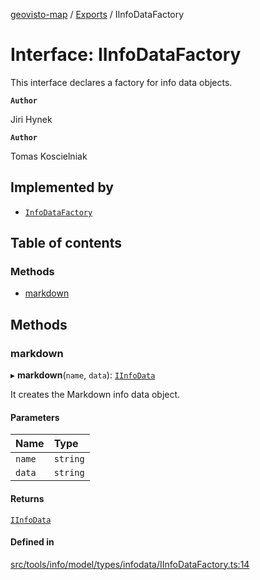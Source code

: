 [geovisto-map](../README.md) / [Exports](../modules.md) / IInfoDataFactory

# Interface: IInfoDataFactory

This interface declares a factory for info data objects.

**`Author`**

Jiri Hynek

**`Author`**

Tomas Koscielniak

## Implemented by

- [`InfoDataFactory`](../classes/InfoDataFactory.md)

## Table of contents

### Methods

- [markdown](IInfoDataFactory.md#markdown)

## Methods

### markdown

▸ **markdown**(`name`, `data`): [`IInfoData`](IInfoData.md)

It creates the Markdown info data object.

#### Parameters

| Name | Type |
| :------ | :------ |
| `name` | `string` |
| `data` | `string` |

#### Returns

[`IInfoData`](IInfoData.md)

#### Defined in

[src/tools/info/model/types/infodata/IInfoDataFactory.ts:14](https://github.com/geovisto/geovisto-map/blob/e22d774889dbc28cc1ec62933ecf6bab6690f172/src/tools/info/model/types/infodata/IInfoDataFactory.ts#L14)
